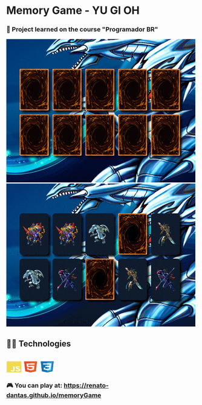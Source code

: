 # Memory Game - YU GI OH

### 📖 Project learned on the course "Programador BR"

<img src = './assets/images/play.gif' width = '500px'>

<img src = './assets/images/end.gif' width = '500px'>


## 👩‍💻 Technologies

<div style="display: inline_block"><br>
  <img align="center" alt="Renato-Js" height="30" width="40" src="https://raw.githubusercontent.com/devicons/devicon/master/icons/javascript/javascript-plain.svg">
  <img align="center" alt="Renato-HTML" height="30" width="40" src="https://raw.githubusercontent.com/devicons/devicon/master/icons/html5/html5-original.svg">
  <img align="center" alt="Renato-CSS" height="30" width="40" src="https://raw.githubusercontent.com/devicons/devicon/master/icons/css3/css3-original.svg">
</div>

### 🎮 You can play at: https://renato-dantas.github.io/memoryGame